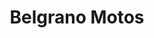---
title: "Belgrano Motos"
url: /san-fernando-del-valle-de-catamarca/belgrano-motos/
shop: motocicleta
---
